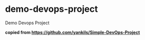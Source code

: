 # demo-devops-project
Demo Devops Project

**copied from https://github.com/yankils/Simple-DevOps-Project**
